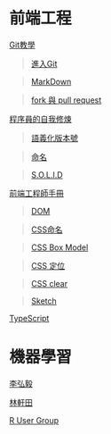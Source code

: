 # 前端工程
[Git教學](https://kingofamani.gitbooks.io/git-teach/content/index.html) 

> [進入Git](https://kingofamani.gitbooks.io/git-teach/content/chapter_2/git.html)

> [MarkDown](https://kingofamani.gitbooks.io/git-teach/content/chapter_6_gitbook/markdown.html)

> [fork 與 pull request](https://github.com/doggy8088/Learn-Git-in-30-days/blob/master/docs/28%20%E4%BA%86%E8%A7%A3%20GitHub%20%E4%B8%8A%20forks%20%E8%88%87%20pull%20request%20%E7%9A%84%E7%89%88%E6%8E%A7%E6%B5%81%E7%A8%8B.markdown)

[程序員的自我修煉](https://leohxj.gitbooks.io/a-programmer-prepares/content/index.html)

> [語義化版本號](https://leohxj.gitbooks.io/a-programmer-prepares/content/programmer-basic/semantic-versioning.html)

> [命名](https://medium.com/@c9s/api-%E8%A8%AD%E8%A8%88-%E7%AC%AC%E4%B8%80%E9%83%A8-%E5%91%BD%E5%90%8D%E4%B9%8B%E8%A1%93-8dfe71576e95#.un2rv6fhl)

> [S.O.L.I.D](http://mp.weixin.qq.com/s?__biz=MjM5OTA1MDUyMA==&mid=206096090&idx=2&sn=2853d260242f7eaf5cf8fe9a0a8a9811#rd)


[前端工程師手冊](https://leohxj.gitbooks.io/front-end-database/content/index.html)

>[DOM](https://leohxj.gitbooks.io/front-end-database/content/html-and-css-basic/learn-dom-tree.html)

>[CSS命名](http://www.shejidaren.com/css-written-specifications.html)

>[CSS Box Model](https://leohxj.gitbooks.io/front-end-database/content/html-and-css-basic/box-module.html)

>[CSS 定位](http://zh-tw.learnlayout.com/position-example.html)

>[CSS clear](http://zh-tw.learnlayout.com/clear.html)

>[Sketch](https://www.youtube.com/playlist?list=PLLnpHn493BHE6UIsdKYlS5zu-ZYvx22CS)

[TypeScript](https://zhongsp.gitbooks.io/typescript-handbook/content/index.html)


# 機器學習

[李弘毅](http://speech.ee.ntu.edu.tw/~tlkagk/courses_MLSD15_2.html)

[林軒田](https://www.youtube.com/user/hsuantien/playlists)

[R User Group](https://www.youtube.com/channel/UCBBwy_xvVsM5iLB5dJZDqog)
